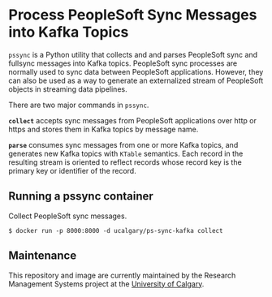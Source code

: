 # Process PeopleSoft Sync Messages into Kafka Topics

`pssync` is a Python utility that collects and and parses PeopleSoft sync and fullsync messages into Kafka topics. PeopleSoft sync processes are normally used to sync data between PeopleSoft applications. However, they can also be used as a way to generate an externalized stream of PeopleSoft objects in streaming data pipelines.

There are two major commands in `pssync`.

**`collect`** accepts sync messages from PeopleSoft applications over http or https and stores them in Kafka topics by message name.

**`parse`** consumes sync messages from one or more Kafka topics, and generates new Kafka topics with `KTable` semantics. Each record in the resulting stream is oriented to reflect records whose record key is the primary key or identifier of the record.

## Running a pssync container

Collect PeopleSoft sync messages.

```
$ docker run -p 8000:8000 -d ucalgary/ps-sync-kafka collect
```

## Maintenance

This repository and image are currently maintained by the Research Management Systems project at the [University of Calgary](http://www.ucalgary.ca/).
